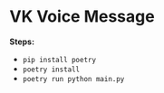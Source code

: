 # VK Voice Message

**Steps:**
- `pip install poetry`
- `poetry install`
- `poetry run python main.py`